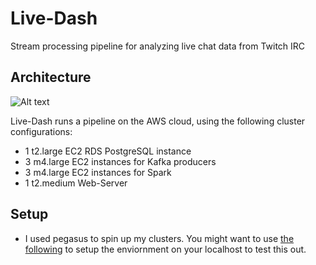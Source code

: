 # Live-Dash
Stream processing pipeline for analyzing live chat data from Twitch IRC

## Architecture
![Alt text](docs/pipeline.png "Architecture")

Live-Dash runs a pipeline on the AWS cloud, using the following cluster configurations:

- 1 t2.large EC2 RDS PostgreSQL instance
- 3 m4.large EC2 instances for Kafka producers
- 3 m4.large EC2 instances for Spark 
- 1 t2.medium Web-Server

## Setup
- I used pegasus to spin up my clusters. You might want to use [the following](src/README.md)
to setup the enviornment on your localhost to test this out. 

